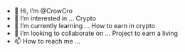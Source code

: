 - 👋 Hi, I’m @CrowCro
- 👀 I’m interested in ... Crypto
- 🌱 I’m currently learning ... How to earn in crypto
- 💞️ I’m looking to collaborate on ... Project to earn a living 
- 📫 How to reach me ...

<!---
CrowCro/CrowCro is a ✨ special ✨ repository because its `README.md` (this file) appears on your GitHub profile.
You can click the Preview link to take a look at your changes.
--->
